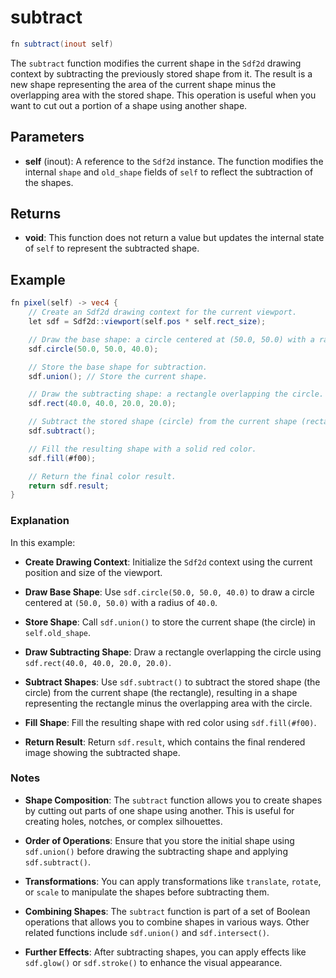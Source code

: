 # subtract

```glsl
fn subtract(inout self)
```

The `subtract` function modifies the current shape in the `Sdf2d` drawing context by subtracting the previously stored shape from it. The result is a new shape representing the area of the current shape minus the overlapping area with the stored shape. This operation is useful when you want to cut out a portion of a shape using another shape.

## Parameters

- **self** (inout): A reference to the `Sdf2d` instance. The function modifies the internal `shape` and `old_shape` fields of `self` to reflect the subtraction of the shapes.

## Returns

- **void**: This function does not return a value but updates the internal state of `self` to represent the subtracted shape.

## Example

```glsl
fn pixel(self) -> vec4 {
    // Create an Sdf2d drawing context for the current viewport.
    let sdf = Sdf2d::viewport(self.pos * self.rect_size);

    // Draw the base shape: a circle centered at (50.0, 50.0) with a radius of 40.0.
    sdf.circle(50.0, 50.0, 40.0);

    // Store the base shape for subtraction.
    sdf.union(); // Store the current shape.

    // Draw the subtracting shape: a rectangle overlapping the circle.
    sdf.rect(40.0, 40.0, 20.0, 20.0);

    // Subtract the stored shape (circle) from the current shape (rectangle).
    sdf.subtract();

    // Fill the resulting shape with a solid red color.
    sdf.fill(#f00);

    // Return the final color result.
    return sdf.result;
}
```

### Explanation

In this example:

- **Create Drawing Context**: Initialize the `Sdf2d` context using the current position and size of the viewport.

- **Draw Base Shape**: Use `sdf.circle(50.0, 50.0, 40.0)` to draw a circle centered at `(50.0, 50.0)` with a radius of `40.0`.

- **Store Shape**: Call `sdf.union()` to store the current shape (the circle) in `self.old_shape`.

- **Draw Subtracting Shape**: Draw a rectangle overlapping the circle using `sdf.rect(40.0, 40.0, 20.0, 20.0)`.

- **Subtract Shapes**: Use `sdf.subtract()` to subtract the stored shape (the circle) from the current shape (the rectangle), resulting in a shape representing the rectangle minus the overlapping area with the circle.

- **Fill Shape**: Fill the resulting shape with red color using `sdf.fill(#f00)`.

- **Return Result**: Return `sdf.result`, which contains the final rendered image showing the subtracted shape.

### Notes

- **Shape Composition**: The `subtract` function allows you to create shapes by cutting out parts of one shape using another. This is useful for creating holes, notches, or complex silhouettes.

- **Order of Operations**: Ensure that you store the initial shape using `sdf.union()` before drawing the subtracting shape and applying `sdf.subtract()`.

- **Transformations**: You can apply transformations like `translate`, `rotate`, or `scale` to manipulate the shapes before subtracting them.

- **Combining Shapes**: The `subtract` function is part of a set of Boolean operations that allows you to combine shapes in various ways. Other related functions include `sdf.union()` and `sdf.intersect()`.

- **Further Effects**: After subtracting shapes, you can apply effects like `sdf.glow()` or `sdf.stroke()` to enhance the visual appearance.